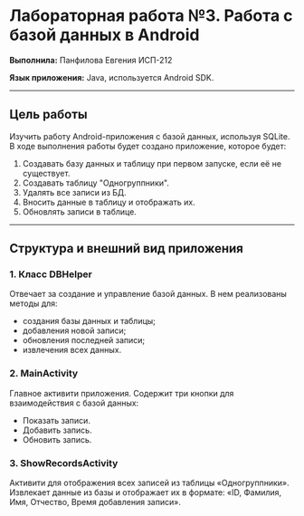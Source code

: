 # Лабораторная работа №3. Работа с базой данных в Android

**Выполнила:** Панфилова Евгения ИСП-212

**Язык приложения:** Java, используется Android SDK.

---

## Цель работы
Изучить работу Android-приложения с базой данных, используя SQLite. В ходе выполнения работы будет создано приложение, которое будет:

1. Создавать базу данных и таблицу при первом запуске, если её не существует.
2. Создавать таблицу "Одногруппники".
3. Удалять все записи из БД.
4. Вносить данные в таблицу и отображать их.
5. Обновлять записи в таблице.

---

## Структура и внешний вид приложения
### 1. Класс DBHelper ###

Отвечает за создание и управление базой данных. В нем реализованы методы для:
- создания базы данных и таблицы;
- добавления новой записи;
- обновления последней записи;
- извлечения всех данных.
  
### 2. MainActivity ###
Главное активити приложения. Содержит три кнопки для взаимодействия с базой данных:

- Показать записи.
- Добавить запись.
- Обновить запись.

### 3. ShowRecordsActivity ###
Активити для отображения всех записей из таблицы «Одногруппники». Извлекает данные из базы и отображает их в формате: «ID, Фамилия, Имя, Отчество, Время добавления записи».
